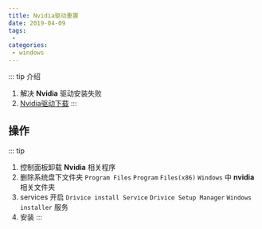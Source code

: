 ```yaml
---
title: Nvidia驱动重置
date: 2019-04-09
tags:
 - 
categories:
 - windows
---
```


::: tip 介绍
1. 解决 **Nvidia** 驱动安装失败<br>
2. [Nvidia驱动下载](https://www.nvidia.cn/Download/index.aspx?lang=cn)
:::
## 操作

::: tip 
1. 控制面板卸载 **Nvidia** 相关程序
2. 删除系统盘下文件夹 `Program Files`  `Program` `Files(x86)`  `Windows` 中 **nvidia** 相关文件夹
3. services 开启 `Drivice install Service`  `Drivice Setup Manager`  `Windows installer` 服务
4. 安装
:::

